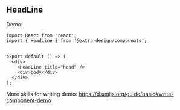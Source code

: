 <!-- ---
nav:
  title: Components
  path: /components
--- -->

## HeadLine

Demo:

```tsx
import React from 'react';
import { HeadLine } from '@extra-design/components';


export default () => (
  <div>
    <HeadLine title="head" />
    <div>body</div>
  </div>
);
```

<!-- <API src="../../../api/HeadLine.tsx"></API> -->

More skills for writing demo: https://d.umijs.org/guide/basic#write-component-demo
